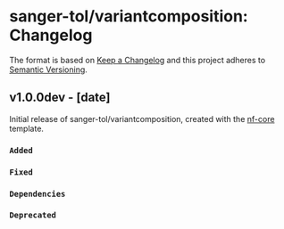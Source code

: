 # sanger-tol/variantcomposition: Changelog

The format is based on [Keep a Changelog](https://keepachangelog.com/en/1.0.0/)
and this project adheres to [Semantic Versioning](https://semver.org/spec/v2.0.0.html).

## v1.0.0dev - [date]

Initial release of sanger-tol/variantcomposition, created with the [nf-core](https://nf-co.re/) template.

### `Added`

### `Fixed`

### `Dependencies`

### `Deprecated`
